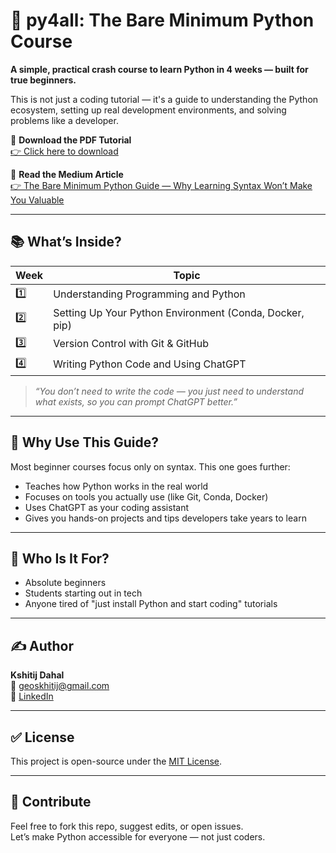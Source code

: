 # 🐍 py4all: The Bare Minimum Python Course

**A simple, practical crash course to learn Python in 4 weeks — built for true beginners.**

This is not just a coding tutorial — it's a guide to understanding the Python ecosystem, setting up real development environments, and solving problems like a developer.

📄 **Download the PDF Tutorial**  
[👉 Click here to download](./Tutorial.pdf)

📝 **Read the Medium Article**  
[👉 The Bare Minimum Python Guide — Why Learning Syntax Won’t Make You Valuable](https://medium.com/@kdahal3/the-bare-minimum-python-guide-why-learning-syntax-wont-make-you-valuable-1f55a4ef81a5)

---

## 📚 What’s Inside?

| Week | Topic |
|------|-------|
| 1️⃣ | Understanding Programming and Python |
| 2️⃣ | Setting Up Your Python Environment (Conda, Docker, pip) |
| 3️⃣ | Version Control with Git & GitHub |
| 4️⃣ | Writing Python Code and Using ChatGPT |

> _“You don’t need to write the code — you just need to understand what exists, so you can prompt ChatGPT better.”_

---

## 🚀 Why Use This Guide?

Most beginner courses focus only on syntax. This one goes further:
- Teaches how Python works in the real world
- Focuses on tools you actually use (like Git, Conda, Docker)
- Uses ChatGPT as your coding assistant
- Gives you hands-on projects and tips developers take years to learn

---

## 🧠 Who Is It For?

- Absolute beginners  
- Students starting out in tech  
- Anyone tired of "just install Python and start coding" tutorials

---

## ✍️ Author

**Kshitij Dahal**  
📧 geoskhitij@gmail.com  
🔗 [LinkedIn](https://www.linkedin.com/in/geokshitij/)

---

## ✅ License

This project is open-source under the [MIT License](./LICENSE).

---

## 🙌 Contribute

Feel free to fork this repo, suggest edits, or open issues.  
Let’s make Python accessible for everyone — not just coders.
